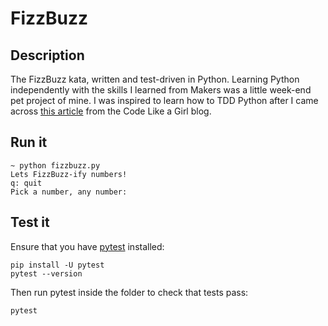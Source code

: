 # FizzBuzz

## Description
The FizzBuzz kata, written and test-driven in Python. Learning Python independently with the skills I learned from Makers was a little week-end pet project of mine. I was inspired to learn how to TDD Python after I came across [this article](https://code.likeagirl.io/in-tests-we-trust-tdd-with-python-af69f47e6932) from the Code Like a Girl blog.

## Run it
```
~ python fizzbuzz.py
Lets FizzBuzz-ify numbers!
q: quit
Pick a number, any number:
```

## Test it
Ensure that you have [pytest](https://docs.pytest.org/en/latest/getting-started.html#getstarted) installed:
```
pip install -U pytest
pytest --version
```

Then run pytest inside the folder to check that tests pass:
```
pytest
```

